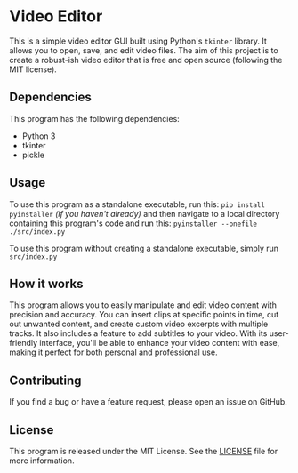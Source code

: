 # Video Editor

This is a simple video editor GUI built using Python's `tkinter` library. It allows you to open, save, and edit video files.
The aim of this project is to create a robust-ish video editor that is free and open source (following the MIT license).

## Dependencies

This program has the following dependencies:

- Python 3
- tkinter
- pickle

## Usage

To use this program as a standalone executable, run this: `pip install pyinstaller` *(if you haven't already)* and then navigate to a local directory containing this program's code and run this: `pyinstaller --onefile ./src/index.py`

To use this program without creating a standalone executable, simply run `src/index.py`

## How it works

This program allows you to easily manipulate and edit video content with precision and accuracy. You can insert clips at specific points in time, cut out unwanted content, and create custom video excerpts with multiple tracks. It also includes a feature to add subtitles to your video. With its user-friendly interface, you'll be able to enhance your video content with ease, making it perfect for both personal and professional use.

## Contributing

If you find a bug or have a feature request, please open an issue on GitHub.

## License

This program is released under the MIT License. See the [LICENSE](https://github.com/kty990/VideoEditor/blob/main/LICENSE) file for more information.
